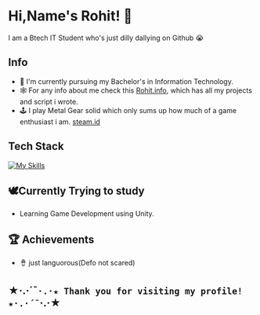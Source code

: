 # Hi,Name's Rohit! 👋

I am a Btech IT Student who's just dilly dallying on Github 😭

## Info

- 🏫 I'm currently pursuing my Bachelor's in Information Technology.
- 🕸️ For any info about me check this [Rohit.info](https://www.youtube.com/watch?v=fC7oUOUEEi4), which has all my projects and script i wrote.
- 🕹️ I play Metal Gear solid which only sums up how much of a game enthusiast i am.  [steam.id](https://steamcommunity.com/profiles/76561199169090695/)

## Tech Stack
[![My Skills](https://skillicons.dev/icons?i=js,html,css,python,c)](https://skillicons.dev)

## 🕊️Currently Trying to study

  - Learning Game Development using Unity.

 ## 🏆 Achievements

- 🪘 just languorous(Defo not scared)

## ★·.·´¯`·.·★ Thank you for visiting my profile! ★·.·´¯`·.·★



